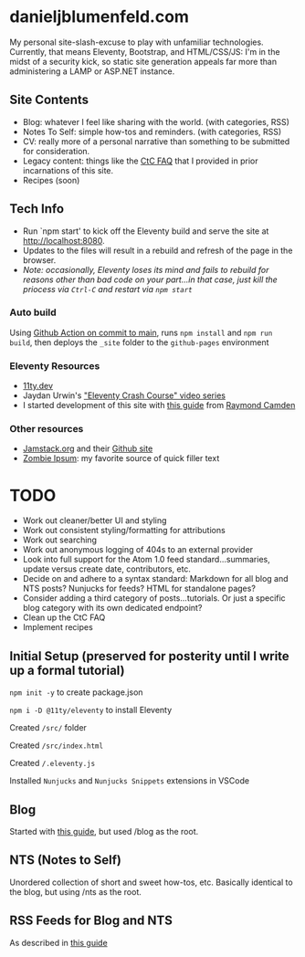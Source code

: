 # danieljblumenfeld.com

My personal site-slash-excuse to play with unfamiliar technologies. Currently, that means Eleventy, Bootstrap, and HTML/CSS/JS: I'm in the midst of a security kick, so static site generation appeals far more than administering a LAMP or ASP.NET instance.

## Site Contents
 - Blog: whatever I feel like sharing with the world. (with categories, RSS)
 - Notes To Self: simple how-tos and reminders. (with categories, RSS)
 - CV: really more of a personal narrative than something to be submitted for consideration.
 - Legacy content: things like the [CtC FAQ](https://www.danieljblumenfeld.com/ctcfaq/) that I provided in prior incarnations of this site.
 - Recipes (soon)

## Tech Info

- Run `npm start' to kick off the Eleventy build and serve the site at [http://localhost:8080](http://localhost:8080). 
- Updates to the files will result in a rebuild and refresh of the page in the browser.
- *Note: occasionally, Eleventy loses its mind and fails to rebuild for reasons other than bad code on your part...in that case, just kill the priocess via `Ctrl-C` and restart via `npm start`*

### Auto build
Using [Github Action on commit to main](https://github.com/DanBlumenfeld/DanBlumenfeld.github.io/blob/main/.github/workflows/static.yml), runs `npm install` and `npm run build`, then deploys the `_site` folder to the `github-pages` environment

### Eleventy Resources
- [11ty.dev](https://www.11ty.dev/)
- Jaydan Urwin's ["Eleventy Crash Course" video series](https://www.youtube.com/watch?v=uzM5lETc6Sg&list=PLtLXFsdHI8JTwScHvB924dY3PNwNJjjuW) 
- I started development of this site with [this guide](https://cfjedimaster.github.io/eleventy-blog-guide/guide.html) from [Raymond Camden](https://www.raymondcamden.com/)

### Other resources
- [Jamstack.org](https://jamstack.org/) and their [Github site](https://github.com/jamstack/jamstack.org)
- [Zombie Ipsum](http://www.zombieipsum.com/#): my favorite source of quick filler text

# TODO
 - Work out cleaner/better UI and styling
 - Work out consistent styling/formatting for attributions
 - Work out searching
 - Work out anonymous logging of 404s to an external provider
 - Look into full support for the Atom 1.0 feed standard...summaries, update versus create date, contributors, etc.
 - Decide on and adhere to a syntax standard: Markdown for all blog and NTS posts? Nunjucks for feeds? HTML for standalone pages?
 - Consider adding a third category of posts...tutorials. Or just a specific blog category with its own dedicated endpoint?
 - Clean up the CtC FAQ
 - Implement recipes


## Initial Setup (preserved for posterity until I write up a formal tutorial)
`npm init -y` to create package.json

`npm i -D @11ty/eleventy` to install Eleventy

Created `/src/` folder

Created `/src/index.html`

Created `/.eleventy.js`

Installed `Nunjucks` and `Nunjucks Snippets` extensions in VSCode

## Blog
Started with [this guide](https://cfjedimaster.github.io/eleventy-blog-guide/guide.html), but used /blog as the root.

## NTS (Notes to Self)
Unordered collection of short and sweet how-tos, etc. Basically identical to the blog, but using /nts as the root.

## RSS Feeds for Blog and NTS
As described in [this guide](https://cfjedimaster.github.io/eleventy-blog-guide/guide.html)


